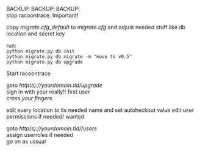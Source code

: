 BACKUP! BACKUP! BACKUP!<br>
stop racoontrace. Important!

copy *migrate.cfg_default* to *migrate.cfg* and adjust needed stuff like db location and secret key


run:<br>
`python migrate.py db init`<br>
`python migrate.py db migrate -m "move to v0.5"`<br>
`python migrate.py db upgrade`<br>

Start racoontrace

goto *http(s)://yourdomain.tld/upgrade*<br>
sign in with your really!! first user<br>
*cross your fingers*

edit every location to its needed name and set autoheckout value
edit user permissions if needed/ wanted

goto *http(s)://yourdomain.tld//users*<br>
assign userroles if needed<br>
go on as ussual
